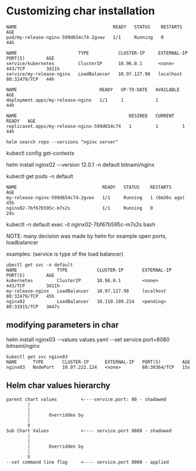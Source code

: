 # Customizing char installation

```
NAME                                    READY   STATUS    RESTARTS   AGE
pod/my-release-nginx-599d654c74-2gvwv   1/1     Running   0          44h

NAME                       TYPE           CLUSTER-IP     EXTERNAL-IP   PORT(S)        AGE
service/kubernetes         ClusterIP      10.96.0.1      <none>        443/TCP        3d11h
service/my-release-nginx   LoadBalancer   10.97.127.98   localhost     80:32479/TCP   44h

NAME                               READY   UP-TO-DATE   AVAILABLE   AGE
deployment.apps/my-release-nginx   1/1     1            1           44h

NAME                                          DESIRED   CURRENT   READY   AGE
replicaset.apps/my-release-nginx-599d654c74   1         1         1       44h
```

`helm search repo --versions "nginx server"`


kubectl config get-contexts

helm install nginx02 --version 12.0.1 -n default bitnami/nginx

kubectl get pods -n default
```
NAME                                READY   STATUS    RESTARTS        AGE
my-release-nginx-599d654c74-2gvwv   1/1     Running   1 (6m36s ago)   45h
nginx02-7bf67b595c-m7s2s            1/1     Running   0               24s
```

kubectl -n default exec -it nginx02-7bf67b595c-m7s2s bash


NOTE: many decision was made by helm for example open ports, loadbalancer

examples: (service is type of the load balancer)
```
ubectl get svc -n default
NAME               TYPE           CLUSTER-IP       EXTERNAL-IP   PORT(S)        AGE
kubernetes         ClusterIP      10.96.0.1        <none>        443/TCP        3d11h
my-release-nginx   LoadBalancer   10.97.127.98     localhost     80:32479/TCP   45h
nginx02            LoadBalancer   10.110.109.214   <pending>     80:31915/TCP   3m47s
```

## modifying parameters in char
helm install nginx03 --values values.yaml --set service.port=8080 bitnami/nginx


```
kubectl get svc nginx03
NAME      TYPE       CLUSTER-IP      EXTERNAL-IP   PORT(S)        AGE
nginx03   NodePort   10.97.222.124   <none>        80:30364/TCP   15s
```


## Helm char values hierarchy
```
parent chart values         <----service.port: 80 - shadowed
        |
        |
        |       Overridden by
        |
        V
Sub Chart Values            <---- service.port 8888 - shadowed
        |
        |
        |       Overridden by 
        |
        V
--set command line flag     <---- service.port 8080 - applied
```